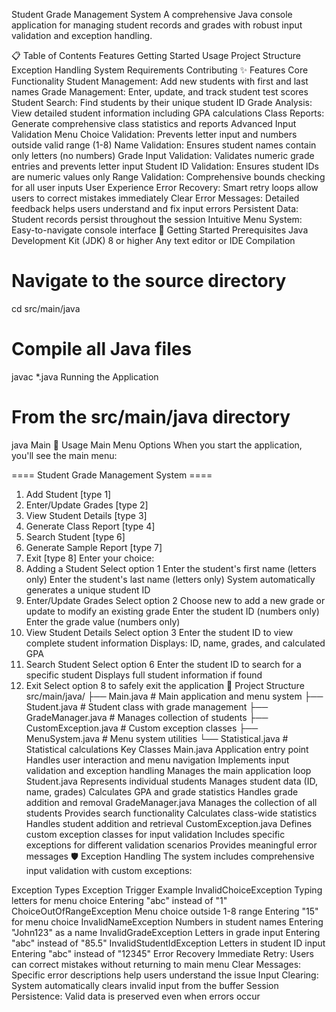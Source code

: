 Student Grade Management System
A comprehensive Java console application for managing student records and grades with robust input validation and exception handling.

📋 Table of Contents
Features
Getting Started
Usage
Project Structure
Exception Handling
System Requirements
Contributing
✨ Features
Core Functionality
Student Management: Add new students with first and last names
Grade Management: Enter, update, and track student test scores
Student Search: Find students by their unique student ID
Grade Analysis: View detailed student information including GPA calculations
Class Reports: Generate comprehensive class statistics and reports
Advanced Input Validation
Menu Choice Validation: Prevents letter input and numbers outside valid range (1-8)
Name Validation: Ensures student names contain only letters (no numbers)
Grade Input Validation: Validates numeric grade entries and prevents letter input
Student ID Validation: Ensures student IDs are numeric values only
Range Validation: Comprehensive bounds checking for all user inputs
User Experience
Error Recovery: Smart retry loops allow users to correct mistakes immediately
Clear Error Messages: Detailed feedback helps users understand and fix input errors
Persistent Data: Student records persist throughout the session
Intuitive Menu System: Easy-to-navigate console interface
🚀 Getting Started
Prerequisites
Java Development Kit (JDK) 8 or higher
Any text editor or IDE
Compilation
# Navigate to the source directory
cd src/main/java
# Compile all Java files
javac *.java
Running the Application
# From the src/main/java directory
java Main
📖 Usage
Main Menu Options
When you start the application, you'll see the main menu:

==== Student Grade Management System ====
1. Add Student [type 1]
2. Enter/Update Grades [type 2]
3. View Student Details [type 3]
4. Generate Class Report [type 4]
6. Search Student [type 6]
7. Generate Sample Report [type 7]
8. Exit [type 8]
Enter your choice:
1. Adding a Student
Select option 1
Enter the student's first name (letters only)
Enter the student's last name (letters only)
System automatically generates a unique student ID
2. Enter/Update Grades
Select option 2
Choose new to add a new grade or update to modify an existing grade
Enter the student ID (numbers only)
Enter the grade value (numbers only)
3. View Student Details
Select option 3
Enter the student ID to view complete student information
Displays: ID, name, grades, and calculated GPA
6. Search Student
Select option 6
Enter the student ID to search for a specific student
Displays full student information if found
8. Exit
Select option 8 to safely exit the application
📁 Project Structure
src/main/java/
├── Main.java              # Main application and menu system
├── Student.java           # Student class with grade management
├── GradeManager.java      # Manages collection of students
├── CustomException.java   # Custom exception classes
├── MenuSystem.java        # Menu system utilities
└── Statistical.java       # Statistical calculations
Key Classes
Main.java
Application entry point
Handles user interaction and menu navigation
Implements input validation and exception handling
Manages the main application loop
Student.java
Represents individual students
Manages student data (ID, name, grades)
Calculates GPA and grade statistics
Handles grade addition and removal
GradeManager.java
Manages the collection of all students
Provides search functionality
Calculates class-wide statistics
Handles student addition and retrieval
CustomException.java
Defines custom exception classes for input validation
Includes specific exceptions for different validation scenarios
Provides meaningful error messages
🛡️ Exception Handling
The system includes comprehensive input validation with custom exceptions:

Exception Types
Exception	Trigger	Example
InvalidChoiceException	Typing letters for menu choice	Entering "abc" instead of "1"
ChoiceOutOfRangeException	Menu choice outside 1-8 range	Entering "15" for menu choice
InvalidNameException	Numbers in student names	Entering "John123" as a name
InvalidGradeException	Letters in grade input	Entering "abc" instead of "85.5"
InvalidStudentIdException	Letters in student ID input	Entering "abc" instead of "12345"
Error Recovery
Immediate Retry: Users can correct mistakes without returning to main menu
Clear Messages: Specific error descriptions help users understand the issue
Input Clearing: System automatically clears invalid input from the buffer
Session Persistence: Valid data is preserved even when errors occur
